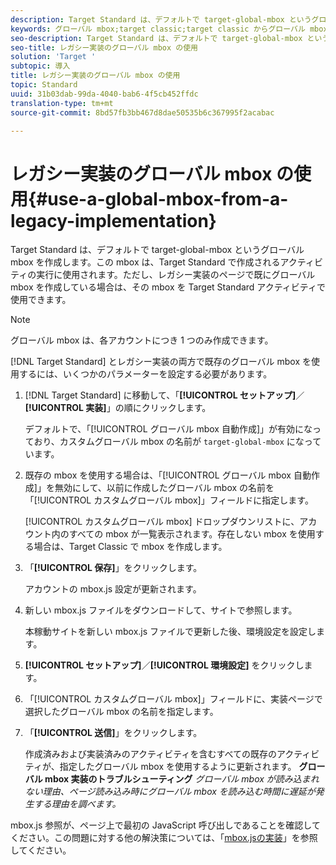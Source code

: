 ```yaml
---
description: Target Standard は、デフォルトで target-global-mbox というグローバル mbox を作成します。この mbox は、Target Standard で作成されるアクティビティの実行に使用されます。ただし、レガシー実装のページで既にグローバル mbox を作成している場合は、その mbox を Target Standard アクティビティで使用できます。
keywords: グローバル mbox;target classic;target classic からグローバル mbox を使用する
seo-description: Target Standard は、デフォルトで target-global-mbox というグローバル mbox を作成します。この mbox は、Target Standard で作成されるアクティビティの実行に使用されます。ただし、レガシー実装のページで既にグローバル mbox を作成している場合は、その mbox を Target Standard アクティビティで使用できます。
seo-title: レガシー実装のグローバル mbox の使用
solution: 'Target '
subtopic: 導入
title: レガシー実装のグローバル mbox の使用
topic: Standard
uuid: 31b03dab-99da-4040-bab6-4f5cb452ffdc
translation-type: tm+mt
source-git-commit: 8bd57fb3bb467d8dae50535b6c367995f2acabac

---
```



# レガシー実装のグローバル mbox の使用{#use-a-global-mbox-from-a-legacy-implementation}

Target Standard は、デフォルトで target-global-mbox というグローバル mbox を作成します。この mbox は、Target Standard で作成されるアクティビティの実行に使用されます。ただし、レガシー実装のページで既にグローバル mbox を作成している場合は、その mbox を Target Standard アクティビティで使用できます。

>[!NOTE]
>
>グローバル mbox は、各アカウントにつき 1 つのみ作成できます。

[!DNL Target Standard] とレガシー実装の両方で既存のグローバル mbox を使用するには、いくつかのパラメーターを設定する必要があります。

1. [!DNL Target Standard] に移動して、「**[!UICONTROL セットアップ]**／**[!UICONTROL 実装]**」の順にクリックします。

   デフォルトで、「[!UICONTROL グローバル mbox 自動作成]」が有効になっており、カスタムグローバル mbox の名前が `target-global-mbox` になっています。
1. 既存の mbox を使用する場合は、「[!UICONTROL グローバル mbox 自動作成]」を無効にして、以前に作成したグローバル mbox の名前を「[!UICONTROL カスタムグローバル mbox]」フィールドに指定します。

   [!UICONTROL カスタムグローバル mbox] ドロップダウンリストに、アカウント内のすべての mbox が一覧表示されます。存在しない mbox を使用する場合は、Target Classic で mbox を作成します。
1. 「**[!UICONTROL 保存]**」をクリックします。

   アカウントの mbox.js 設定が更新されます。
1. 新しい mbox.js ファイルをダウンロードして、サイトで参照します。

   本稼動サイトを新しい mbox.js ファイルで更新した後、環境設定を設定します。
1. **[!UICONTROL セットアップ]**／**[!UICONTROL 環境設定]** をクリックします。
1. 「[!UICONTROL カスタムグローバル mbox]」フィールドに、実装ページで選択したグローバル mbox の名前を指定します。
1. 「**[!UICONTROL 送信]**」をクリックします。

   作成済みおよび実装済みのアクティビティを含むすべての既存のアクティビティが、指定したグローバル mbox を使用するように更新されます。
   **グローバル mbox 実装のトラブルシューティング** *グローバル mbox が読み込まれない理由、ページ読み込み時にグローバル mbox を読み込む時間に遅延が発生する理由を調べます。*

mbox.js 参照が、ページ上で最初の JavaScript 呼び出しであることを確認してください。この問題に対する他の解決策については、「[mbox.jsの実装](../../../../c-implementing-target/c-implementing-target-for-client-side-web/t-mbox-download/mbox-download.md#task_4EAE26BB84FD4E1D858F411AEDF4B420)」を参照してください。
